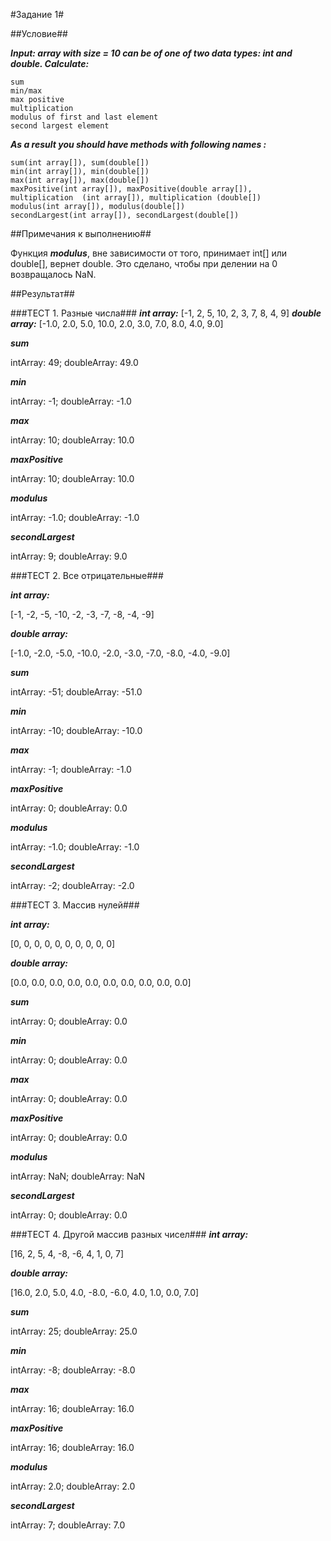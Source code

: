 #Задание 1#

##Условие##

***Input: array with size = 10 can be of one of two data types: int and double. Calculate:***

    sum
    min/max
    max positive
    multiplication
    modulus of first and last element
    second largest element

***As a result you should have methods with following names :***

    sum(int array[]), sum(double[])
    min(int array[]), min(double[])
    max(int array[]), max(double[])
    maxPositive(int array[]), maxPositive(double array[]),
    multiplication  (int array[]), multiplication (double[])
    modulus(int array[]), modulus(double[])
    secondLargest(int array[]), secondLargest(double[])

##Примечания к выполнению##

Функция ***modulus***, вне зависимости от того, принимает int[] или double[], вернет double. Это сделано, чтобы при
делении на 0 возвращалось NaN.


##Результат##

###ТЕСТ 1. Разные числа###
***int array:***
[-1, 2, 5, 10, 2, 3, 7, 8, 4, 9]
***double array:***
[-1.0, 2.0, 5.0, 10.0, 2.0, 3.0, 7.0, 8.0, 4.0, 9.0]

***sum***

intArray: 49; doubleArray: 49.0

***min***

intArray: -1; doubleArray: -1.0

***max***

intArray: 10; doubleArray: 10.0

***maxPositive***

intArray: 10; doubleArray: 10.0

***modulus***

intArray: -1.0; doubleArray: -1.0

***secondLargest***

intArray: 9; doubleArray: 9.0

###ТЕСТ 2. Все отрицательные###

***int array:***

[-1, -2, -5, -10, -2, -3, -7, -8, -4, -9]

***double array:***

[-1.0, -2.0, -5.0, -10.0, -2.0, -3.0, -7.0, -8.0, -4.0, -9.0]

***sum***

intArray: -51; doubleArray: -51.0

***min***

intArray: -10; doubleArray: -10.0

***max***

intArray: -1; doubleArray: -1.0

***maxPositive***

intArray: 0; doubleArray: 0.0

***modulus***

intArray: -1.0; doubleArray: -1.0

***secondLargest***

intArray: -2; doubleArray: -2.0

###ТЕСТ 3. Массив нулей###

***int array:***

[0, 0, 0, 0, 0, 0, 0, 0, 0, 0]

***double array:***

[0.0, 0.0, 0.0, 0.0, 0.0, 0.0, 0.0, 0.0, 0.0, 0.0]

***sum***

intArray: 0; doubleArray: 0.0

***min***

intArray: 0; doubleArray: 0.0

***max***

intArray: 0; doubleArray: 0.0

***maxPositive***

intArray: 0; doubleArray: 0.0

***modulus***

intArray: NaN; doubleArray: NaN

***secondLargest***

intArray: 0; doubleArray: 0.0

###ТЕСТ 4. Другой массив разных чисел###
***int array:***

[16, 2, 5, 4, -8, -6, 4, 1, 0, 7]

***double array:***

[16.0, 2.0, 5.0, 4.0, -8.0, -6.0, 4.0, 1.0, 0.0, 7.0]

***sum***

intArray: 25; doubleArray: 25.0

***min***

intArray: -8; doubleArray: -8.0

***max***

intArray: 16; doubleArray: 16.0

***maxPositive***

intArray: 16; doubleArray: 16.0

***modulus***

intArray: 2.0; doubleArray: 2.0

***secondLargest***

intArray: 7; doubleArray: 7.0